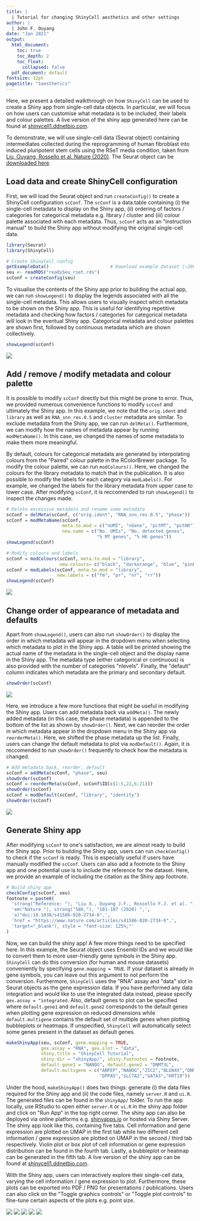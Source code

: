 ```yaml
---
title: | 
  | Tutorial for changing ShinyCell aesthetics and other settings
author: |
  | John F. Ouyang
date: "Jan 2021"
output:
  html_document: 
    toc: true
    toc_depth: 2
    toc_float: 
      collapsed: false
  pdf_document: default
fontsize: 12pt
pagetitle: "1aesthetics"
---
```



Here, we present a detailed walkthrough on how `ShinyCell` can be used to 
create a Shiny app from single-cell data objects. In particular, we will focus 
on how users can customise what metadata is to be included, their labels and 
colour palettes. A live version of the shiny app generated here can be found at 
[shinycell1.ddnetbio.com](http://shinycell1.ddnetbio.com).

To demonstrate, we will use single-cell data (Seurat object) containing 
intermediates collected during the reprogramming of human fibroblast into 
induced pluripotent stem cells using the RSeT media condition, taken from 
[Liu, Ouyang, Rossello et al. Nature (2020)](
https://www.nature.com/articles/s41586-020-2734-6). The Seurat object can be 
[downloaded here](http://files.ddnetbio.com/hrpiFiles/readySeu_rset.rds).


## Load data and create ShinyCell configuration
First, we will load the Seurat object and run `createConfig()` to create a 
ShinyCell configuration `scConf`. The `scConf` is a data.table containing (i) 
the single-cell metadata to display on the Shiny app, (ii) ordering of factors 
/ categories for categorical metadata e.g. library / cluster and (iii) colour 
palette associated with each metadata. Thus, `scConf` acts as an "instruction 
manual" to build the Shiny app without modifying the original single-cell data.

``` r
library(Seurat)
library(ShinyCell)

# Create ShinyCell config
getExampleData()                       # Download example dataset (~200 MB)
seu <- readRDS("readySeu_rset.rds")
scConf = createConfig(seu)
```

To visualise the contents of the Shiny app prior to building the actual app, 
we can run `showLegend()` to display the legends associated with all the 
single-cell metadata. This allows users to visually inspect which metadata to 
be shown on the Shiny app. This is useful for identifying repetitive metadata 
and checking how factors / categories for categorical metadata will look in 
the eventual Shiny app. Categorical metadata and colour palettes are shown 
first, followed by continuous metadata which are shown collectively. 

``` r
showLegend(scConf)
```

![](../images/detailed-leg1.png)


## Add / remove / modify metadata and colour palette
It is possible to modify `scConf` directly but this might be prone to error. 
Thus, we provided numerous convenience functions to modify `scConf` and 
ultimately the Shiny app. In this example, we note that the `orig.ident` and 
`library` as well as `RNA_snn_res.0.5` and `cluster` metadata are similar. To 
exclude metadata from the Shiny app, we can run `delMeta()`. Furthermore, we 
can modify how the names of metadata appear by running `modMetaName()`. In 
this case, we changed the names of some metadata to make them more meaningful. 

By default, colours for categorical metadata are generated by interpolating 
colours from the "Paired" colour palette in the RColorBrewer package. To 
modify the colour palette, we can run `modColours()`. Here, we changed the 
colours for the library metadata to match that in the publication. It is also 
possible to modify the labels for each category via `modLabels()`. For 
example, we changed the labels for the library metadata from upper case to 
lower case. After modifying `scConf`, it is reccomended to run `showLegend()` 
to inspect the changes made.

``` r
# Delete excessive metadata and rename some metadata
scConf = delMeta(scConf, c("orig.ident", "RNA_snn_res.0.5", "phase"))
scConf = modMetaName(scConf, 
                     meta.to.mod = c("nUMI", "nGene", "pctMT", "pctHK"), 
                     new.name = c("No. UMIs", "No. detected genes",
                                  "% MT genes", "% HK genes"))
showLegend(scConf)

# Modify colours and labels
scConf = modColours(scConf, meta.to.mod = "library", 
                    new.colours= c("black", "darkorange", "blue", "pink2"))
scConf = modLabels(scConf, meta.to.mod = "library", 
                   new.labels = c("fm", "pr", "nr", "rr"))
showLegend(scConf)
```

![](../images/detailed-leg2.png)


## Change order of appearance of metadata and defaults
Apart from `showLegend()`, users can also run `showOrder()` to display the 
order in which metadata will appear in the dropdown menu when selecting which 
metadata to plot in the Shiny app. A table will be printed showing the actual 
name of the metadata in the single-cell object and the display name in the 
Shiny app. The metadata type (either categorical or continuous) is also 
provided with the number of categories "nlevels". Finally, the "default" 
column indicates which metadata are the primary and secondary default.

``` r
showOrder(scConf)
```

![](../images/detailed-ord1.png)

Here, we introduce a few more functions that might be useful in modifying the 
Shiny app. Users can add metadata back via `addMeta()`. The newly added 
metadata (in this case, the phase metadata) is appended to the bottom of the 
list as shown by `showOrder()`. Next, we can reorder the order in which 
metadata appear in the dropdown menu in the Shiny app via `reorderMeta()`. 
Here, we shifted the phase metadata up the list. Finally, users can change the 
default metadata to plot via `modDefault()`. Again, it is reccomended to run 
`showOrder()` frequently to check how the metadata is changed.

``` r
# Add metadata back, reorder, default
scConf = addMeta(scConf, "phase", seu) 
showOrder(scConf)
scConf = reorderMeta(scConf, scConf$ID[c(1:5,22,6:21)])
showOrder(scConf)
scConf = modDefault(scConf, "library", "identity")
showOrder(scConf)
```

![](../images/detailed-ord2.png)


## Generate Shiny app
After modifying `scConf` to one's satisfaction, we are almost ready to build 
the Shiny app. Prior to building the Shiny app, users can run `checkConfig()` 
to check if the `scConf` is ready. This is especially useful if users have 
manually modified the `scConf`. Users can also add a footnote to the Shiny app 
and one potential use is to include the reference for the dataset. Here, we 
provide an example of including the citation as the Shiny app footnote.

``` r
# Build shiny app
checkConfig(scConf, seu)
footnote = paste0(
  'strong("Reference: "), "Liu X., Ouyang J.F., Rossello F.J. et al. ",',
  'em("Nature "), strong("586,"), "101-107 (2020) ",',
  'a("doi:10.1038/s41586-020-2734-6",',
  'href = "https://www.nature.com/articles/s41586-020-2734-6",',
  'target="_blank"), style = "font-size: 125%;"'
)
```

Now, we can build the shiny app! A few more things need to be specified here. 
In this example, the Seurat object uses Ensembl IDs and we would like to 
convert them to more user-friendly gene symbols in the Shiny app. `ShinyCell` 
can do this conversion (for human and mouse datasets) conveniently by 
specifying `gene.mapping = TRUE`. If your dataset is already in gene symbols, 
you can leave out this argument to not perform the conversion. Furthermore, 
`ShinyCell` uses the "RNA" assay and "data" slot in Seurat objects as the gene 
expression data. If you have performed any data integration and would like to 
use the integrated data instead, please specify `gex.assay = "integrated`. 
Also, default genes to plot can be specified where `default.gene1` and 
`default.gene2` corresponds to the default genes when plotting gene expression 
on reduced dimensions while `default.multigene` contains the default set of 
multiple genes when plotting bubbleplots or heatmaps. If unspecified, 
`ShinyCell` will automatically select some genes present in the dataset as 
default genes.

``` r
makeShinyApp(seu, scConf, gene.mapping = TRUE, 
             gex.assay = "RNA", gex.slot = "data",
             shiny.title = "ShinyCell Tutorial",
             shiny.dir = "shinyApp/", shiny.footnotes = footnote,
             default.gene1 = "NANOG", default.gene2 = "DNMT3L",
             default.multigene = c("ANPEP","NANOG","ZIC2","NLGN4X","DNMT3L",
                                   "DPPA5","SLC7A2","GATA3","KRT19")) 
```

Under the hood, `makeShinyApp()` does two things: generate (i) the data files 
required for the Shiny app and (ii) the code files, namely `server.R` and 
`ui.R`. The generated files can be found in the `shinyApp/` folder. To run the 
app locally, use RStudio to open either `server.R` or `ui.R` in the shiny app 
folder and click on "Run App" in the top right corner. The shiny app can also 
be deployed via online platforms e.g. [shinyapps.io](https://www.shinyapps.io/) 
or hosted via Shiny Server. The shiny app look like this, containing five tabs. 
Cell information and gene expression are plotted on UMAP in the first tab while 
two different cell information / gene expression are plotted on UMAP in the 
second / third tab respectively. Violin plot or box plot of cell information or 
gene expression distribution can be found in the fourth tab. Lastly, a 
bubbleplot or heatmap can be generated in the fifth tab. 
A live version of the shiny app can be found at 
[shinycell1.ddnetbio.com](http://shinycell1.ddnetbio.com).

With the Shiny app, users can interactively explore their single-cell data, 
varying the cell information / gene expression to plot. Furthermore, these 
plots can be exported into PDF / PNG for presentations / publications. Users 
can also click on the "Toggle graphics controls" or "Toggle plot controls" to 
fine-tune certain aspects of the plots e.g. point size.

![](../images/detailed-shiny1.png)
![](../images/detailed-shiny2.png)
![](../images/detailed-shiny3.png)
![](../images/detailed-shiny4.png)
![](../images/detailed-shiny5.png)


